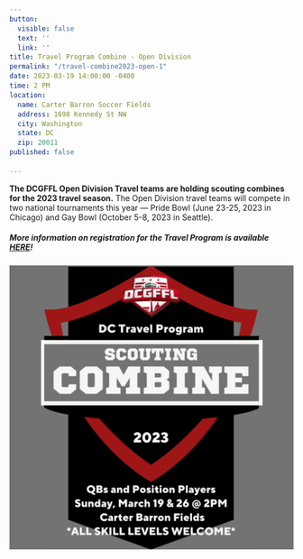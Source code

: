 ```yaml
---
button:
  visible: false
  text: ''
  link: ''
title: Travel Program Combine - Open Division
permalink: "/travel-combine2023-open-1"
date: 2023-03-19 14:00:00 -0400
time: 2 PM
location:
  name: Carter Barron Soccer Fields
  address: 1698 Kennedy St NW
  city: Washington
  state: DC
  zip: 20011
published: false

---
```

**The DCGFFL Open Division Travel teams are holding scouting combines for the 2023 travel season.** The Open Division travel teams will compete in two national tournaments this year — Pride Bowl (June 23-25, 2023 in Chicago) and Gay Bowl (October 5-8, 2023 in Seattle).

##### More information on registration for the Travel Program is available [HERE](/2023-travel-registration "/2023-travel-registration")!

![](/img/combine2023.png)